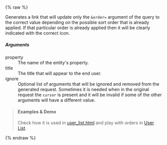 {% raw %}

Generates a link that will update only the `&order=` argument of the query to
the correct value depending on the possible sort order that is already applied.
If that particular order is already applied then it will be clearly indicated
with the correct icon.

##### Arguments

<dl>
  <dt>property</dt>
  <dd>The name of the entity's property.</dd>
  <dt>title</dt>
  <dd>
    The title that will appear to the end user.
  </dd>
  <dt>ignore</dt>
  <dd>
    Optional list of arguments that will be ignored and removed from the
    generated request. Sometimes it is needed when in the original request the
    <code>cursor</code> is present and it will be invalid if some of the other
    arguments will have a different value.
  </dd>
</dl>

> #### Examples & Demo
> Check how it is used in
> [user_list.html](https://github.com/gae-init/gae-init/blob/master/main/templates/user/user_list.html)
> and play with orders in
> [User List](https://gae-init.appspot.com/user/?order=-modified).

{% endraw %}
